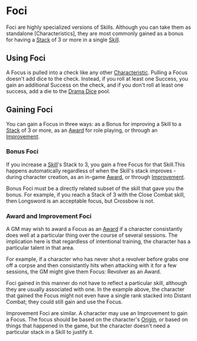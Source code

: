 # Foci

Foci are highly specialized versions of Skills. Although you can take them as standalone [Characteristics], they are most commonly gained as a bonus for having a [Stack](Stack.md) of 3 or more in a single [Skill](Skills.md).

## Using Foci

A Focus is pulled into a check like any other [Characteristic](Characteristic.md). Pulling a Focus doesn't add dice to the check. Instead, if you roll at least one Success, you gain an additional Success on the check, and if you don't roll at least one success, add a die to the [Drama Dice](DramaDice.md) pool.

## Gaining Foci

You can gain a Focus in three ways: as a Bonus for improving a Skill to a [Stack](Stack.md) of 3 or more, as an [Award](Awards.md) for role playing, or through an [Improvement](Improvement.md).

### Bonus Foci

If you increase a [Skill](Skills.md)'s Stack to 3, you gain a free Focus for that Skill.This happens automatically regardless of when the Skill's stack improves - during character creation, as an in-game [Award](Award.md), or through [Improvement](Improvement.md).

Bonus Foci must be a directly related subset of the skill that gave you the bonus. For example, if you reach a Stack of 3 with the Close Combat skill, then Longsword is an acceptable focus, but Crossbow is not.

### Award and Improvement Foci

A GM may wish to award a Focus as an [Award](Award.md) if a character consistantly does well at a particular thing over the course of several sessions. The implication here is that regardless of intentional training, the character has a particular talent in that area.

For example, if a character who has never shot a revolver before grabs one off a corpse and then consistantly hits when attacking with it for a few sessions, the GM might give them Focus: Revolver as an Award.

Foci gained in this manner do not have to reflect a particular skill, although they are usually associated with one. In the example above, the character that gained the Focus might not even have a single rank stacked into Distant Combat; they could still gain and use the Focus.

Improvement Foci are similar. A character may use an Improvement to gain a Focus. The focus should be based on the character's [Origin](Origin.md), or based on things that happened in the game, but the character doesn't need a particular stack in a Skill to justify it.